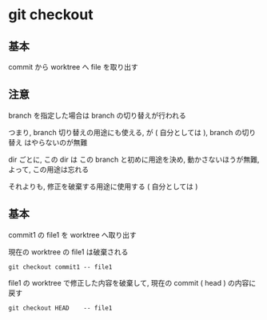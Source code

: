 
# git checkout


## 基本

commit から worktree  へ file を取り出す


## 注意

branch を指定した場合は branch の切り替えが行われる

つまり, branch 切り替えの用途にも使える,
が ( 自分としては ),
branch の切り替え はやらないのが無難

dir ごとに, この dir は この branch と初めに用途を決め,
動かさないほうが無難, 
よって, この用途は忘れる

それよりも, 修正を破棄する用途に使用する ( 自分としては )


## 基本

commit1 の file1 を worktree へ取り出す

現在の worktree の file1 は破棄される

```
git checkout commit1 -- file1
```


file1 の worktree で修正した内容を破棄して,
現在の commit ( head ) の内容に戻す

```
git checkout HEAD    -- file1
```



